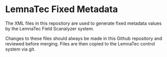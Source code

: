 # LemnaTec Fixed Metadata

The XML files in this repository are used to generate fixed metadata values by the LemnaTec Field Scanalyzer system.


Changes to these files should always be made in this Github repository and reviewed before merging.  Files are then copied to the LemnaTec control system via git. 
